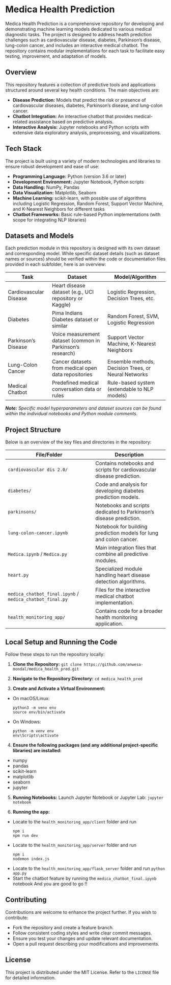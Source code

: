 # Medica Health Prediction

Medica Health Prediction is a comprehensive repository for developing and demonstrating machine learning models dedicated to various medical diagnostic tasks. The project is designed to address health prediction challenges such as cardiovascular disease, diabetes, Parkinson’s disease, lung-colon cancer, and includes an interactive medical chatbot. The repository contains modular implementations for each task to facilitate easy testing, improvement, and adaptation of models.

## Overview

This repository features a collection of predictive tools and applications structured around several key health conditions. The main objectives are:
- **Disease Prediction:** Models that predict the risk or presence of cardiovascular diseases, diabetes, Parkinson’s disease, and lung-colon cancer.
- **Chatbot Integration:** An interactive chatbot that provides medical-related assistance based on predictive analysis.
- **Interactive Analysis:** Jupyter notebooks and Python scripts with extensive data exploratory analysis, preprocessing, and visualizations.

## Tech Stack

The project is built using a variety of modern technologies and libraries to ensure robust development and ease of use:
- **Programming Language:** Python (version 3.6 or later)
- **Development Environment:** Jupyter Notebook, Python scripts
- **Data Handling:** NumPy, Pandas
- **Data Visualization:** Matplotlib, Seaborn
- **Machine Learning:** scikit-learn, with possible use of algorithms including Logistic Regression, Random Forest, Support Vector Machine, and K-Nearest Neighbors for different tasks
- **Chatbot Frameworks:** Basic rule-based Python implementations (with scope for integrating NLP libraries)

## Datasets and Models

Each prediction module in this repository is designed with its own dataset and corresponding model. While specific dataset details (such as dataset names or sources) should be verified within the code or documentation files provided in each subfolder, here is an overview:

| **Task**                   | **Dataset**                                             | **Model/Algorithm**                              |
|----------------------------|---------------------------------------------------------|--------------------------------------------------|
| Cardiovascular Disease     | Heart disease dataset (e.g., UCI repository or Kaggle)  | Logistic Regression, Decision Trees, etc.        |
| Diabetes                   | Pima Indians Diabetes dataset or similar              | Random Forest, SVM, Logistic Regression            |
| Parkinson’s Disease        | Voice measurement dataset (common in Parkinson’s research) | Support Vector Machine, K-Nearest Neighbors         |
| Lung-Colon Cancer          | Cancer datasets from medical open data repositories      | Ensemble methods, Decision Trees, or Neural Networks |
| Medical Chatbot            | Predefined medical conversation data or rules           | Rule-based system (extendable to NLP models)       |

_**Note:** Specific model hyperparameters and dataset sources can be found within the individual notebooks and Python module comments._

## Project Structure

Below is an overview of the key files and directories in the repository:

| **File/Folder**                           | **Description**                                                      |
|-------------------------------------------|----------------------------------------------------------------------|
| `cardiovascular dis 2.0/`                  | Contains notebooks and scripts for cardiovascular disease prediction. |
| `diabetes/`                                | Code and analysis for developing diabetes prediction models.          |
| `parkinsons/`                              | Notebooks and scripts dedicated to Parkinson’s disease prediction.     |
| `lung-colon-cancer.ipynb`                   | Notebook for building prediction models for lung and colon cancer.       |
| `Medica.ipynb` / `Medica.py`                | Main integration files that combine all predictive modules.             |
| `heart.py`                                  | Specialized module handling heart disease detection algorithms.         |
| `medica_chatbot_final.ipynb` / `medica_chatbot_final.py` | Files for the interactive medical chatbot implementation.  |
| `health_monitoring_app/`                   | Contains code for a broader health monitoring application.              |

## Local Setup and Running the Code

Follow these steps to run the repository locally:

1. **Clone the Repository:**
`git clone https://github.com/anwesa-mondal/medica_health_pred.git`

3. **Navigate to the Repository Directory:**
`cd medica_health_pred`

4. **Create and Activate a Virtual Environment:**
- On macOS/Linux:
  ```
  python3 -m venv env
  source env/bin/activate
  ```
- On Windows:
  ```
  python -m venv env
  env\Scripts\activate
  ```

4. **Ensure the following packages (and any additional project-specific libraries) are installed:**
- numpy
- pandas
- scikit-learn
- matplotlib
- seaborn
- jupyter

5. **Running Notebooks:**
Launch Jupyter Notebook or Jupyter Lab:
`jupyter notebook`

6. **Running the app:**
- Locate to the `health_monitoring_app/client` folder and run
  ```
  npm i
  npm run dev
  ```
- Locate to the `health_monitoring_app/server` folder and run
  ```
  npm i
  nodemon index.js
  ```
- Locate to the `health_monitoring_app/flask_server` folder and run
  `python app.py`
- Start the chatbot feature by running the `medica_chatbot_final.ipynb` notebook
  And you are good to go !!

## Contributing

Contributions are welcome to enhance the project further. If you wish to contribute:
- Fork the repository and create a feature branch.
- Follow consistent coding styles and write clear commit messages.
- Ensure you test your changes and update relevant documentation.
- Open a pull request describing your modifications and improvements.

## License

This project is distributed under the MIT License. Refer to the `LICENSE` file for detailed information.
